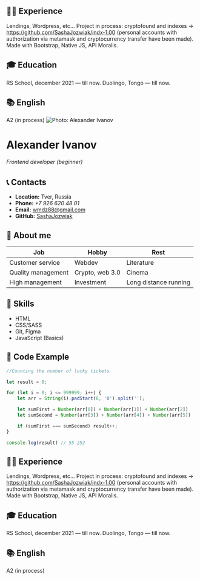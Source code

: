 ## 👨‍💻 Experience

Lendings, Wordpress, etc... Project in process: cryptofound and indexes → https://github.com/SashaJozwiak/indx-1.00 (personal accounts with authorization via metamask and cryptocurrency transfer have been made). Мade with Bootstrap, Native JS, API Moralis.

## 🎓 Education

RS School, december 2021 — till now.
Duolingo, Tongo — till now.

## 📚 English

A2 (in process)
![Photo: Alexander Ivanov](https://avatars.githubusercontent.com/u/61920568 "Alexander Ivanov")

# Alexander Ivanov

###### Frontend developer (beginner)

## 📞 Contacts

- **Location:** Tver, Russia
- **Phone:** _+7 926 620 48 01_
- **Email:** wmdz88@gmail.com
- **GitHub:** [SashaJozwiak](https://github.com/SashaJozwiak)

## 📝 About me

| Job                | Hobby           | Rest                  |
| ------------------ | --------------- | --------------------- |
| Customer service   | Webdev          | Literature            |
| Quality management | Crypto, web 3.0 | Cinema                |
| High management    | Investment      | Long distance running |

## 🧩 Skills

- HTML
- CSS/SASS
- Git, Figma
- JavaScript (Basics)

## 💾 Code Example

```JavaSCript
//Сounting the number of lucky tickets

let result = 0;

for (let i = 0; i <= 999999; i++) {
    let arr = String(i).padStart(6, '0').split('');

    let sumFirst = Number(arr[0]) + Number(arr[1]) + Number(arr[2])
    let sumSecond = Number(arr[3]) + Number(arr[4]) + Number(arr[5])

    if (sumFirst === sumSecond) result++;
}

console.log(result) // 55 252
```

## 👨‍💻 Experience

Lendings, Wordpress, etc... Project in process: cryptofound and indexes → https://github.com/SashaJozwiak/indx-1.00 (personal accounts with authorization via metamask and cryptocurrency transfer have been made). Мade with Bootstrap, Native JS, API Moralis.

## 🎓 Education

RS School, december 2021 — till now.
Duolingo, Tongo — till now.

## 📚 English

A2 (in process)
